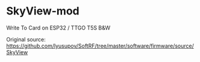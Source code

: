# SkyView-mod
Write To Card on ESP32 / TTGO T5S B&amp;W

Original source: https://github.com/lyusupov/SoftRF/tree/master/software/firmware/source/SkyView
